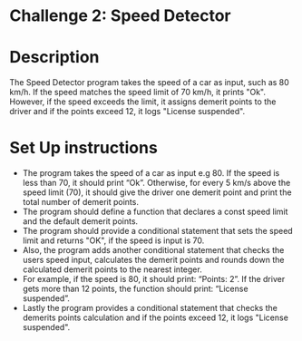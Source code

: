 # Challenge 2: Speed Detector
# Description
The Speed Detector program takes the speed of a car as input, such as 80 km/h. If the speed matches the speed limit of 70 km/h, it prints "Ok". However, if the speed exceeds the limit, it assigns demerit points to the driver and if the points exceed 12, it logs "License suspended".

# Set Up instructions

* The program takes the speed of a car as input e.g 80. If the speed is less than 70, it should print “Ok”. Otherwise, for every 5 km/s above the speed limit (70), it should give the driver one demerit point and print the total number of demerit points.
* The program should define a function that declares a const speed limit and the default demerit points.
* The program should provide a conditional statement that sets the speed limit and returns "OK", if the speed is input is 70.
* Also, the program adds another conditional statement that checks the users speed input, calculates the demerit points and rounds down the calculated demerit points to the nearest integer.
* For example, if the speed is 80, it should print: “Points: 2”. If the driver gets more than 12 points, the function should print: “License suspended”.
* Lastly the program provides a conditional statement that checks the demerits points calculation and if the points exceed 12, it logs "License suspended".